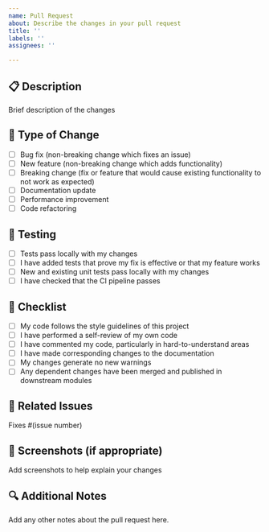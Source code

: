 ```yaml
---
name: Pull Request
about: Describe the changes in your pull request
title: ''
labels: ''
assignees: ''

---
```


## 📋 Description
Brief description of the changes

## 🔄 Type of Change
- [ ] Bug fix (non-breaking change which fixes an issue)
- [ ] New feature (non-breaking change which adds functionality)
- [ ] Breaking change (fix or feature that would cause existing functionality to not work as expected)
- [ ] Documentation update
- [ ] Performance improvement
- [ ] Code refactoring

## 🧪 Testing
- [ ] Tests pass locally with my changes
- [ ] I have added tests that prove my fix is effective or that my feature works
- [ ] New and existing unit tests pass locally with my changes
- [ ] I have checked that the CI pipeline passes

## 📝 Checklist
- [ ] My code follows the style guidelines of this project
- [ ] I have performed a self-review of my own code
- [ ] I have commented my code, particularly in hard-to-understand areas
- [ ] I have made corresponding changes to the documentation
- [ ] My changes generate no new warnings
- [ ] Any dependent changes have been merged and published in downstream modules

## 🔗 Related Issues
Fixes #(issue number)

## 📸 Screenshots (if appropriate)
Add screenshots to help explain your changes

## 🔍 Additional Notes
Add any other notes about the pull request here.
